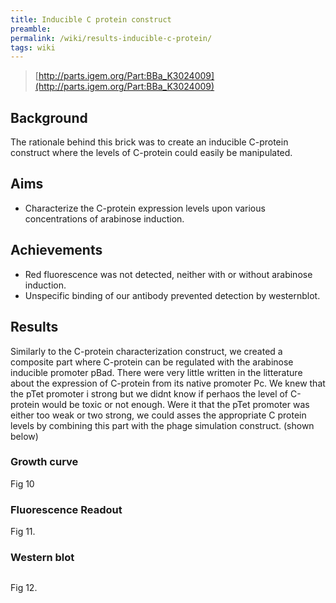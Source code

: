 ```yaml
---
title: Inducible C protein construct
preamble:
permalink: /wiki/results-inducible-c-protein/
tags: wiki
---
```


> [http://parts.igem.org/Part:BBa_K3024009](http://parts.igem.org/Part:BBa_K3024009) [](https://www.notion.so/63a6815ded3e4fa8a8cc8ba38e045f19#715273d4e82b4865b2256a6e55407734)

## Background

The rationale behind this brick was to create an inducible C-protein construct where the levels of C-protein could easily be manipulated.

## Aims

-   Characterize the C-protein expression levels upon various concentrations of arabinose induction.

## Achievements

-   Red fluorescence was not detected, neither with or without arabinose induction.
-   Unspecific binding of our antibody prevented detection by westernblot.

## Results

Similarly to the C-protein characterization construct, we created a composite part where C-protein can be regulated with the arabinose inducible promoter pBad. There were very little written in the litterature about the expression of C-protein from its native promoter Pc. We knew that the pTet promoter i strong but we didnt know if perhaos the level of C-protein would be toxic or not enough. Were it that the pTet promoter was either too weak or two strong, we could asses the appropriate C protein levels by combining this part with the phage simulation construct. (shown below)

### Growth curve

[](https://www.notion.so/63a6815ded3e4fa8a8cc8ba38e045f19#7a7e8a5438054528a1b1847e75f02e7c)

Fig 10

### Fluorescence Readout

[](https://www.notion.so/63a6815ded3e4fa8a8cc8ba38e045f19#4575ca946bf54cce9050b288606775da)

Fig 11.

### Western blot

![]()

Fig 12.
